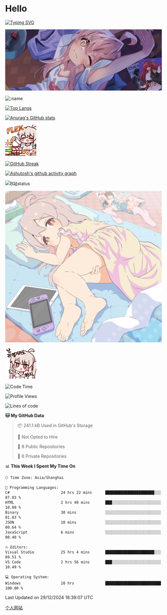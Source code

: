 # Hello

[![Typing SVG](https://readme-typing-svg.demolab.com?font=Fira+Code&pause=1000&color=F78FDE&width=435&lines=%E6%AC%A2%E8%BF%8E%E5%A4%A7%E4%BD%AC%E6%9D%A5%E8%AE%BF0v0)](https://git.io/typing-svg)

![bg.webp](bg.webp)

![:name](https://count.getloli.com/get/@hk416?theme=rule34)

[![Top Langs](https://github-readme-stats.vercel.app/api/top-langs/?username=qq583044063qq&locale=cn&hide=javascript,html,css&theme=tokyonight)](https://github.com/anuraghazra/github-readme-stats)

[![Anurag's GitHub stats](https://github-readme-stats.vercel.app/api?username=qq583044063qq&count_private=true&show_icons=true&locale=cn&theme=tokyonight)](https://github.com/anuraghazra/github-readme-stats)

![baimeng.png](mahiro_flex.png)

[![GitHub Streak](https://streak-stats.demolab.com/?user=qq583044063qq&locale=zh_Hans&theme=tokyonight)](https://git.io/streak-stats)

[![Ashutosh's github activity graph](https://github-readme-activity-graph.vercel.app/graph?username=qq583044063qq&theme=tokyo-night)](https://github.com/ashutosh00710/github-readme-activity-graph)

![B站status](https://stats.justsong.cn/api/bilibili/?id=3931848&lang=zh-CN&theme=dark)

![mahiroshuiyi.jpg](assets/mahiroshuiyi.jpg)

![baimeng.png](mahiro.png)
<!--START_SECTION:waka-->
![Code Time](http://img.shields.io/badge/Code%20Time-1%2C280%20hrs%2050%20mins-blue)

![Profile Views](http://img.shields.io/badge/Profile%20Views-0-blue)

![Lines of code](https://img.shields.io/badge/From%20Hello%20World%20I%27ve%20Written-905.3%20thousand%20lines%20of%20code-blue)

**🐱 My GitHub Data** 

> 📦 241.1 kB Used in GitHub's Storage 
 > 
> 🚫 Not Opted to Hire
 > 
> 📜 8 Public Repositories 
 > 
> 🔑 6 Private Repositories 
 > 
📊 **This Week I Spent My Time On** 

```text
🕑︎ Time Zone: Asia/Shanghai

💬 Programming Languages: 
C#                       24 hrs 22 mins      ██████████████████████░░░   87.03 % 
HTML                     2 hrs 49 mins       ███░░░░░░░░░░░░░░░░░░░░░░   10.09 % 
Binary                   30 mins             ░░░░░░░░░░░░░░░░░░░░░░░░░   01.83 % 
JSON                     10 mins             ░░░░░░░░░░░░░░░░░░░░░░░░░   00.64 % 
JavaScript               6 mins              ░░░░░░░░░░░░░░░░░░░░░░░░░   00.40 % 

🔥 Editors: 
Visual Studio            25 hrs 4 mins       ██████████████████████░░░   89.51 % 
VS Code                  2 hrs 56 mins       ███░░░░░░░░░░░░░░░░░░░░░░   10.49 % 

💻 Operating System: 
Windows                  28 hrs              █████████████████████████   100.00 % 
```


 Last Updated on 29/12/2024 18:39:07 UTC
<!--END_SECTION:waka-->

[个人网站](https://blog.ayatsukinora.org.cn)
